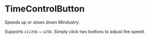 # TimeControlButton
Speeds up or slows down Mindustry.   

Supports `x1/256` ~ `x256`. Simply click two buttons to adjust the speed.   
